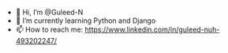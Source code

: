 - 👋 Hi, I’m @Guleed-N
- 🌱 I’m currently learning Python and Django
- 📫 How to reach me: https://www.linkedin.com/in/guleed-nuh-493202247/

<!---
Guleed-N/Guleed-N is a ✨ special ✨ repository because its `README.md` (this file) appears on your GitHub profile.
You can click the Preview link to take a look at your changes.
--->
